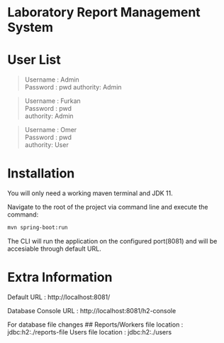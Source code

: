# Laboratory Report Management System

# User List

> Username : Admin     
> Password : pwd
> authority: Admin  

> Username : Furkan  
> Password : pwd  
> authority: Admin  

> Username : Omer  
> Password : pwd  
> authority: User  

# Installation

You will only need a working maven terminal and JDK 11.

Navigate to the root of the project via command line and execute the command:
```sh
mvn spring-boot:run
```

The CLI will run the application on the configured port(8081) and will be accesiable through default URL.

# Extra Information

Default URL : http://localhost:8081/

Database Console URL : http://localhost:8081/h2-console

For database file changes ##
Reports/Workers file location : jdbc:h2:./reports-file
Users file location : jdbc:h2:./users

